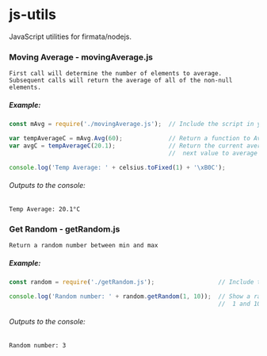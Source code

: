 # js-utils
JavaScript utilities for firmata/nodejs.

### Moving Average - movingAverage.js
    First call will determine the number of elements to average.
    Subsequent calls will return the average of all of the non-null elements.
    
##### Example:
```javascript
const mAvg = require('./movingAverage.js');  // Include the script in your nodejs code

var tempAverageC = mAvg.Avg(60);             // Return a function to Average over 60 elements
var avgC = tempAverageC(20.1);               // Return the current average when you pass in the 
                                             //  next value to average

console.log('Temp Average: ' + celsius.toFixed(1) + '\xB0C');
```
###### Outputs to the console: 
```Temp Average: 20.1°C```

### Get Random - getRandom.js
    Return a random number between min and max

##### Example:
```javascript
const random = require('./getRandom.js');                  // Include the script in your nodejs code

console.log('Random number: ' + random.getRandom(1, 10));  // Show a random number between 
                                                           //  1 and 10 (inclusive)
```
###### Outputs to the console:
```Random number: 3```
